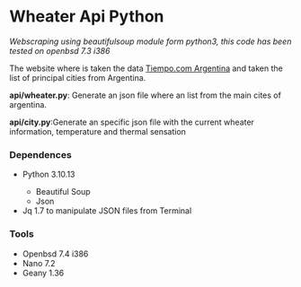 <h1>Wheater Api Python</h1>

<span><i>Webscraping using beautifulsoup module form python3, this code has been tested on openbsd 7.3 i386</i></span>

<span>
The website where is taken the data <a href="https://www.tiempo.com/argentina" target="_top">Tiempo.com Argentina</a> and taken the list of principal cities from Argentina. 
</span>

<span>

<p><b>api/wheater.py</b>: Generate an json file where an list from the main cites of argentina.</p>
<p><b>api/city.py</b>:Generate an specific json file with the current wheater information, temperature and thermal sensation</p>
</span>

<span>
<h3>Dependences</h3>
<ul>
<li>Python 3.10.13</li>
	<ul>
	<li>Beautiful Soup</li>
	<li>Json</li>
</ul>

<li>Jq 1.7 to manipulate JSON files from Terminal</li>
</li>
</ul>

<h3>Tools</h3>
<ul>
<li>Openbsd 7.4 i386</li>
<li>Nano 7.2</li>
<li>Geany 1.36</li>
</ul>
</span>
